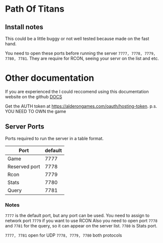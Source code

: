 # Path Of Titans

## Install notes
This could be a little buggy or not well tested because made on the fast hand.

You need to open these ports before running the server `7777, 7778, 7779, 7780, 7781`. They are require for RCON, seeing your servr on the list and etc.

# Other documentation

If you are experienced the I could reccomend using this documentation website on the github
[DOCS](https://github.com/Alderon-Games/pot-community-servers/wiki)

Get the AUTH token at https://alderongames.com/oauth/hosting-token.
p.s. YOU NEED TO OWN the game

## Server Ports

Ports required to run the server in a table format.

| Port          | default |
|---------------|---------|
| Game          | 7777    |
| Reserved port | 7778    |
| Rcon          | 7779    |
| Stats         | 7780    |
| Query         | 7781    |

### Notes

`7777` is the default port, but any port can be used.
You need to assign to network port `7779` if you want to use RCON
Also you need to open port `7778` and `7781` for the query, so it can appear on the server list.
`7780` is Stats port.

`7777, 7781` open for UDP
`7778, 7779, 7780` both protocols


